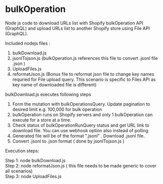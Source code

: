 # bulkOperation

Node js code to download URLs list with Shopify bulkOperation API (GraphQL) and upload URLs list to another Shopify store using File API (GraphQL).

Included nodejs files :
1. bulkDownload.js
2. jsonlTojson.js (bulkOperation.js references this file to convert .jsonl file .json )
3. UploadFiles.js
4. reformatJson.js (Bonus file to reformat json file to change key names requried for File upload query. This scenario is specific to Files API as key name of downloaded file is different)

bulkDownload.js executes following steps
1. Form the mutation with bulkOperationsQuery. Update pagination to desired limit e.g. 100,000 for bulk operation 
2. bulkOperation runs on Shopify servers and only 1 bulkOperation can execute for a store at a time.
3. Check status of bulkOperationRunQuery status and get URL link to download file. 
   You can use webhook option also instead of polling
4. Generated file will be of the format ".jsonl" . Download .jsonl file. 
5. Convert .jsonl to .json format ( done by jsonlTojson.js )

Execution steps:

Step 1: node bulkDownload.js <br>
Step 2: node reformatJson.js ( this file needs to be made generic to cover all scenarios) <br>
Step 3: node UploadFiles.js
